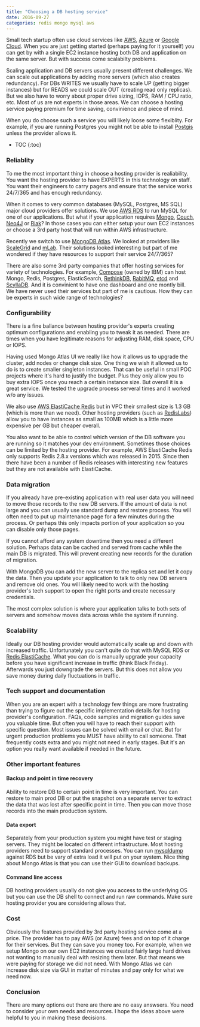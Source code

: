 ```yaml
---
title: "Choosing a DB hosting service"
date: 2016-09-27
categories: redis mongo mysql aws
---
```


Small tech startup often use cloud services like [AWS](https://aws.amazon.com/), [Azure](https://azure.microsoft.com/) or [Google Cloud](https://cloud.google.com/compute/).  When you are just getting started (perhaps paying for it yourself) you can get by with a single EC2 instance hosting both DB and application on the same server.  But with success come scalabilty problems.

Scaling application and DB servers usually present different challenges.  We can scale out applications by adding more servers (which also creates redundancy).  For DBs WRITES we usually have to scale UP (getting bigger instances) but for READS we could scale OUT (creating read only replicas).  But we also have to worry about proper drive sizing, IOPS, RAM / CPU ratio, etc.  Most of us are not experts in those areas.  We can choose a hosting service paying premium for time saving, convinience and piece of mind.

When you do choose such a service you will likely loose some flexiblity.  For example, if you are running Postgres you might not be able to install [Postgis](http://postgis.net/) unless the provider allows it.  

* TOC
{:toc}

### Reliablity

To me the most important thing in choose a hosting provider is realiability.  You want the hosting provider to have EXPERTS in this technology on staff.  You want their engineers to carry pagers and ensure that the service works 24/7/365 and has enough redundancy.  

When it comes to very common databases (MySQL, Postgres, MS SQL) major cloud providers offer solutions.  We use [AWS RDS](https://aws.amazon.com/rds/) to run MySQL for one of our applications.  But what if your application requires [Mongo](https://www.mongodb.com/), [Couch](http://www.couchbase.com/), [Neo4J](https://neo4j.com/) or [Riak](http://basho.com/products/)?  In those cases you can either setup your own EC2 instances or choose a 3rd party host that will run within AWS infrastructure.  

Recently we switch to use [MongoDB Atlas](https://www.mongodb.com/cloud).  We looked at providers like [ScaleGrid](https://scalegrid.io/) and [mLab](https://mlab.com/).  Their solutions looked interesting but part of me wondered if they have resources to support their service 24/7/365?

There are also some 3rd party companies that offer hosting services for variety of technologies.  For example, [Compose](https://www.compose.com/) (owned by IBM) can host Mongo, Redis, Postgres, ElasticSearch, [RethinkDB](https://www.rethinkdb.com/), [RabitMQ](https://www.rabbitmq.com/), [etcd](https://github.com/coreos/etcd) and [ScyllaDB](http://www.scylladb.com/).  And it is convinient to have one dashboard and one montly bill.  We have never used their services but part of me is cautious.  How they can be experts in such wide range of technologies?  

### Configurability

There is a fine ballance between hosting provider's experts creating optimum configurations and enabling you to tweak it as needed.  There are times when you have legitimate reasons for adjusting RAM, disk space, CPU or IOPS.  

Having used Mongo Atlas UI we really like how it allows us to upgrade the cluster, add nodes or change disk size.  One thing we wish it allowed us to do is to create smaller singleton instances.  That can be useful in small POC projects where it's hard to justify the budget.  Plus they only allow you to buy extra IOPS once you reach a certain instance size.  But overall it is a great service.  We tested the upgrade process serveral times and it worked w/o any issues.  

We also use [AWS ElastiCache Redis]((https://aws.amazon.com/elasticache/redis/)) but in VPC their smallest size is 1.3 GB (which is more than we need).  Other hosting providers (such as [RedisLabs](https://redislabs.com/)) allow you to have instances as small as 100MB which is a little more expensive per GB but cheaper overall.

You also want to be able to control which version of the DB software you are running so it matches your dev environment.  Sometimes those choices can be limited by the hosting provider.  For example, AWS ElastiCache Redis only supports Redis 2.8.x versions which was released in 2015.  Since then there have been a number of Redis releases with interesting new features but they are not available with ElastiCache.  

### Data migration

If you already have pre-existing application with real user data you will need to move those records to the new DB servers.  If the amount of data is not large and you can usually use standard dump and restore process.  You will often need to put up maintenance page for a few minutes during the process.  Or perhaps this only impacts portion of your application so you can disable only those pages.  

If you cannot afford any system downtime then you need a different solution.  Perhaps data can be cached and served from cache while the main DB is migrated.  This will prevent creating new records for the duration of migration.

With MongoDB you can add the new server to the replica set and let it copy the data.  Then you update your application to talk to only new DB servers and remove old ones.  You will likely need to work with the hosting provider's tech support to open the right ports and create necessary credentials.  

The most complex solution is where your application talks to both sets of servers and somehow moves data across while the system if running.  

### Scalability

Ideally our DB hosting provider would automatically scale up and down with increased traffic.  Unfortunately you can't quite do that with MySQL RDS or [Redis ElastiCache](https://aws.amazon.com/elasticache/redis/).  What you can do is manually upgrade your capacity before you have significant increase in traffic (think Black Friday).  Afterwards you just downgrade the servers.  But this does not allow you save money during daily fluctuations in traffic.

### Tech support and documentation

When you are an expert with a technology few things are more frustrating than trying to figure out the specific implementation details for hosting provider's configuration.  FAQs, code samples and migration guides save you valuable time.  But often you will have to reach their support with specific question.  Most issues can be solved with email or chat.  But for urgent production problems you MUST have ability to call someone.  That frequently costs extra and you might not need in early stages.  But it's an option you really want available if needed in the future.  

### Other important features

#### Backup and point in time recovery

Ability to restore DB to certain point in time is very important.  You can restore to main prod DB or put the snapshot on a separate server to extract the data that was lost after specific point in time.  Then you can move those records into the main production system.  

#### Data export

Separately from your production system you might have test or staging servers.  They might be located on different infrastructure.  Most hosting providers need to support standard processes.  You can run [mysqldump](http://dev.mysql.com/doc/refman/5.7/en/mysqldump.html) against RDS but be vary of extra load it will put on your system.  Nice thing about Mongo Atlas is that you can use their GUI to download backups.  

#### Command line access

DB hosting providers usually do not give you access to the underlying OS but you can use the DB shell to connect and run raw commands.  Make sure hosting provider you are considering allows that.  

### Cost

Obviously the features provided by 3rd party hosting service come at a price.  The provider has to pay AWS (or Azure) fees and on top of it charge for their services.  But they can save you money too.  For example, when we setup Mongo on our own EC2 instances we created fairly large hard drives not wanting to manually deal with resizing them later.  But that means we were paying for storage we did not need.  With Mongo Atlas we can increase disk size via GUI in matter of minutes and pay only for what we need now.

### Conclusion

There are many options out there are there are no easy answsers.  You need to consider your own needs and resources.  I hope the ideas above were helpful to you in making these decisions.  
